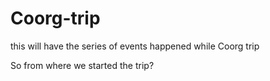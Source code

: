 # Coorg-trip
this will have the series of events happened while Coorg trip

So from where we started the trip?
